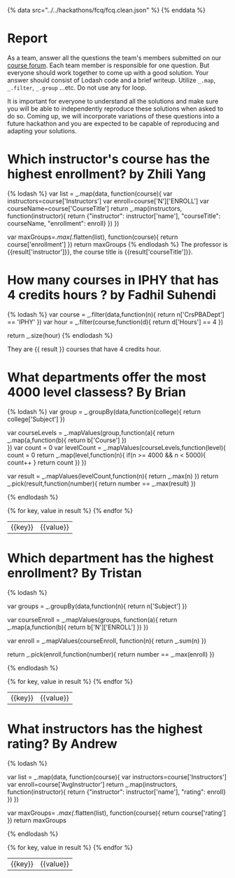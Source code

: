 {% data src="../../hackathons/fcq/fcq.clean.json" %}
{% enddata %}

# Report

As a team, answer all the questions the team's members submitted on our
[course forum](https://github.com/bigdatahci2015/forum/issues/14). Each
team member is responsible for one question. But everyone should work together
to come up with a good solution. Your answer should consist of Lodash code
and a brief writeup. Utilize `_.map`, `_.filter`, `_.group` ...etc. Do not
use any for loop.

It is important for everyone to understand all the solutions and make sure you
will be able to independently reproduce these solutions when asked to do so.
Coming up, we will incorporate variations of these questions into a future hackathon
 and you are expected to be capable of reproducing and adapting your solutions.

# Which instructor's course has the highest enrollment? by Zhili Yang

{% lodash %}
var list = _.map(data, function(course){
  var instructors=course['Instructors']
  var enroll=course['N']['ENROLL']
  var courseName=course['CourseTitle']
  return _.map(instructors, function(instructor){
    return {"instructor": instructor['name'], "courseTitle": courseName, "enrollment": enroll}
  })
})

var maxGroups=_.max(_.flatten(list), function(course){
	return course['enrollment']
})
return maxGroups
{% endlodash %}
The professor is {{result['instructor']}}, the course title is {{result['courseTitle']}}.

# How many courses in IPHY that has 4 credits hours ? by Fadhil Suhendi

{% lodash %}
var course = _.filter(data,function(n){
 return n['CrsPBADept'] == 'IPHY'
})
var hour = _.filter(course,function(d){
 return d['Hours'] == 4
})

return _.size(hour)
{% endlodash %}

They are {{ result }} courses that have 4 credits hour.


# What departments offer the most 4000 level classess? By Brian

{% lodash %}
var group = _.groupBy(data,function(college){
  return college['Subject']
})

var courseLevels = _.mapValues(group,function(a){
  return _.map(a,function(b){
    return b['Course']
  })  
})
var count = 0
var levelCount = _.mapValues(courseLevels,function(level){
  count = 0
  return _.map(level,function(n){
    if(n >= 4000 && n < 5000){
    count++
  }
  return count
  })
})

var result = _.mapValues(levelCount,function(n){
  return _.max(n)
})
return _.pick(result,function(number){
  return number == _.max(result)
})

{% endlodash %}

<table>
{% for key, value in result %}
    <tr>
        <td>{{key}}</td>
        <td>{{value}}</td>
    </tr>
{% endfor %}
</table>

# Which department has the highest enrollment? By Tristan


{% lodash %}

var groups = _.groupBy(data,function(n){
    return n['Subject']
})

var courseEnroll = _.mapValues(groups, function(a){
    return _.map(a,function(b){
        return b['N']['ENROLL']
    })
})

var enroll = _.mapValues(courseEnroll, function(n){
    return _.sum(n)
})

return _.pick(enroll,function(number){
    return number == _.max(enroll)
})

{% endlodash %}

<table>
{% for key, value in result %}
    <tr>
        <td>{{key}}</td>
        <td>{{value}}</td>
    </tr>
{% endfor %}
</table>

# What instructors has the highest rating? By Andrew

{% lodash %}

var list = _.map(data, function(course){
  var instructors=course['Instructors']
  var enroll=course['AvgInstructor']
  return _.map(instructors, function(instructor){
  return {"instructor": instructor['name'], "rating": enroll}
  })
})

var maxGroups= _.max(_.flatten(list), function(course){
 return course['rating']
})
return maxGroups

{% endlodash %}

<table>
{% for key, value in result %}
    <tr>
        <td>{{key}}</td>
        <td>{{value}}</td>
    </tr>
{% endfor %}
</table>
